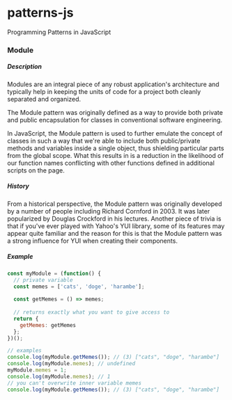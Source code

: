 # patterns-js
Programming Patterns in JavaScript

### Module
##### Description
Modules are an integral piece of any robust application's architecture and typically help in keeping the units of code for a project both cleanly separated and organized.

The Module pattern was originally defined as a way to provide both private and public encapsulation for classes in conventional software engineering.

In JavaScript, the Module pattern is used to further emulate the concept of classes in such a way that we're able to include both public/private methods and variables inside a single object, thus shielding particular parts from the global scope. What this results in is a reduction in the likelihood of our function names conflicting with other functions defined in additional scripts on the page.

##### History
From a historical perspective, the Module pattern was originally developed by a number of people including Richard Cornford in 2003. It was later popularized by Douglas Crockford in his lectures. Another piece of trivia is that if you've ever played with Yahoo's YUI library, some of its features may appear quite familiar and the reason for this is that the Module pattern was a strong influence for YUI when creating their components.

##### Example

```javascript
const myModule = (function() {
  // private variable
  const memes = ['cats', 'doge', 'harambe'];
    
  const getMemes = () => memes;
  
  // returns exactly what you want to give access to
  return {
    getMemes: getMemes
  };
})();

// examples
console.log(myModule.getMemes()); // (3) ["cats", "doge", "harambe"]
console.log(myModule.memes); // undefined
myModule.memes = 1;
console.log(myModule.memes); // 1
// you can't overwrite inner variable memes
console.log(myModule.getMemes()); // (3) ["cats", "doge", "harambe"]
```
